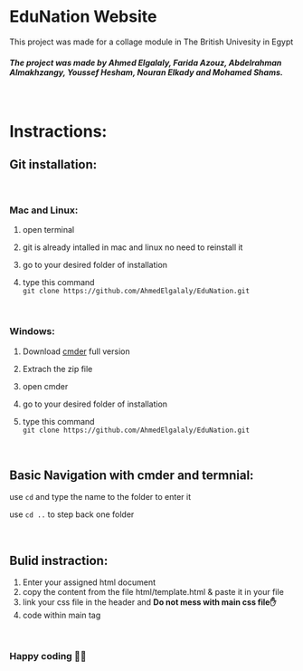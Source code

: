 # EduNation Website

This project was made for a collage module in The British Univesity in Egypt

##### The project was made by Ahmed Elgalaly, Farida Azouz, Abdelrahman Almakhzangy, Youssef Hesham, Nouran Elkady and Mohamed Shams.

<br>

# **Instractions:**

## **Git installation:**

<br>

### **Mac and Linux:**

1. open terminal

2. git is already intalled in mac and linux no need to reinstall it

3. go to your desired folder of installation

4. type this command\
`git clone https://github.com/AhmedElgalaly/EduNation.git`

<br>

### **Windows:**

1. Download [cmder](https://cmder.app/) full version 

2. Extrach the zip file

3. open cmder

4. go to your desired folder of installation

5. type this command\
`git clone https://github.com/AhmedElgalaly/EduNation.git`


<br>

## **Basic Navigation with cmder and termnial:**

use `cd` and type the name to the folder to enter it 

use `cd ..` to step back one folder

<br>

## **Bulid instraction:**

1. Enter your assigned html document 
2. copy the content from the file html/template.html & paste it in your file
3. link your css file in the header and **Do not mess with main css file✋**
4. code within main tag

<br>

### **Happy coding 🎉🎈**
